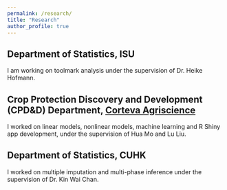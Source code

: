 ```yaml
---
permalink: /research/
title: "Research"
author_profile: true
---
```




## Department of Statistics, ISU
I am working on toolmark analysis under the supervision of Dr. Heike Hofmann.

## Crop Protection Discovery and Development (CPD&D) Department, [Corteva Agriscience](https://www.corteva.us/)
I worked on linear models, nonlinear models, machine learning and R Shiny app development, under the supervision of Hua Mo and Lu Liu.

## Department of Statistics, CUHK
I worked on multiple imputation and multi-phase inference under the supervision of Dr. Kin Wai Chan.
